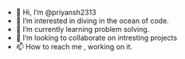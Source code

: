 - 👋 Hi, I’m @priyansh2313
- 👀 I’m interested in diving in the ocean of code.
- 🌱 I’m currently learning problem solving.
- 💞️ I’m looking to collaborate on intresting projects
- 📫 How to reach me , working on it.

<!---
priyansh2313/priyansh2313 is a ✨ special ✨ repository because its `README.md` (this file) appears on your GitHub profile.
You can click the Preview link to take a look at your changes.
--->
